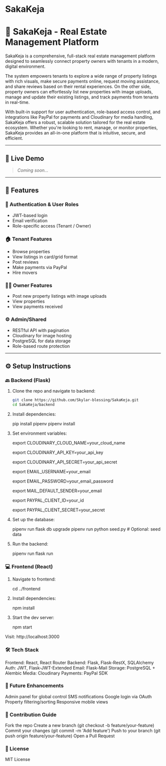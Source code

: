 # SakaKeja

# 🏡 SakaKeja - Real Estate Management Platform

SakaKeja is a comprehensive, full-stack real estate management platform designed to seamlessly connect property owners with tenants in a modern, digital environment. 

The system empowers tenants to explore a wide range of property listings with rich visuals, make secure payments online, request moving assistance, and share reviews based on their rental experiences. On the other side, property owners can effortlessly list new properties with image uploads, manage and update their existing listings, and track payments from tenants in real-time. 

With built-in support for user authentication, role-based access control, and integrations like PayPal for payments and Cloudinary for media handling, SakaKeja offers a robust, scalable solution tailored for the real estate ecosystem. Whether you're looking to rent, manage, or monitor properties, SakaKeja provides an all-in-one platform that is intuitive, secure, and efficient.


---

## 🔗 Live Demo

> _Coming soon..._ 

---

## 🧪 Features

### 👤 Authentication & User Roles
- JWT-based login
- Email verification
- Role-specific access (Tenant / Owner)

### 🏠 Tenant Features
- Browse properties
- View listings in card/grid format
- Post reviews
- Make payments via PayPal
- Hire movers

### 🧑‍💼 Owner Features
- Post new property listings with image uploads
- View properties
- View payments received

### ⚙️ Admin/Shared
- RESTful API with pagination
- Cloudinary for image hosting
- PostgreSQL for data storage
- Role-based route protection

---

## ⚙️ Setup Instructions

### 🔙 Backend (Flask)

1. Clone the repo and navigate to backend:
   ```bash
   git clone https://github.com/Skylar-blessing/SakaKeja.git
   cd SakaKeja/backend


2. Install dependencies:

   pip install pipenv
   pipenv install

3. Set environment variables:

   export CLOUDINARY_CLOUD_NAME=your_cloud_name

   export CLOUDINARY_API_KEY=your_api_key

   export CLOUDINARY_API_SECRET=your_api_secret

   export EMAIL_USERNAME=your_email

   export EMAIL_PASSWORD=your_email_password

   export MAIL_DEFAULT_SENDER=your_email

   export PAYPAL_CLIENT_ID=your_id

   export PAYPAL_CLIENT_SECRET=your_secret


4. Set up the database:

   pipenv run flask db upgrade
   pipenv run python seed.py  # Optional: seed data

5. Run the backend:

   pipenv run flask run


### 💻 Frontend (React)
1. Navigate to frontend:

   cd ../frontend
   
2. Install dependencies:

   npm install

3. Start the dev server:

   npm start

Visit: http://localhost:3000


### 🛠️ Tech Stack

Frontend:	React, React Router
Backend:	Flask, Flask-RestX, SQLAlchemy
Auth:	JWT, Flask-JWT-Extended
Email:	Flask-Mail
Storage:	PostgreSQL + Alembic
Media:	Cloudinary
Payments:	PayPal SDK


### 🧩 Future Enhancements

Admin panel for global control
SMS notifications
Google login via OAuth
Property filtering/sorting
Responsive mobile views


### 🤝 Contribution Guide
Fork the repo
Create a new branch (git checkout -b feature/your-feature)
Commit your changes (git commit -m 'Add feature')
Push to your branch (git push origin feature/your-feature)
Open a Pull Request


### 📄 License
MIT License





